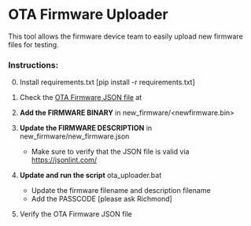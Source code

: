 # OTA Firmware Uploader

This tool allows the firmware device team to easily upload new firmware files for testing.


### Instructions:

0. Install requirements.txt [pip install -r requirements.txt]

1. Check the [OTA Firmware JSON file](https://ft900-iot-portal.s3.amazonaws.com/latest_firmware_updates.json) at 

2. <b>Add the FIRMWARE BINARY</b> in new_firmware/<newfirmware.bin>

3. <b>Update the FIRMWARE DESCRIPTION</b> in new_firmware/new_firmware.json
   - Make sure to verify that the JSON file is valid via https://jsonlint.com/

4. <b>Update and run the script</b> ota_uploader.bat
   - Update the firmware filename and description filename
   - Add the PASSCODE [please ask Richmond]

5. Verify the OTA Firmware JSON file

